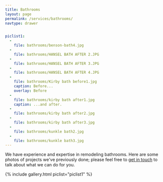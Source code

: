 ```yaml
---
title: Bathrooms
layout: page
permalink: /services/bathrooms/
navtype: drawer


piclist1:
  -
    file: bathrooms/benson-bath4.jpg
  -
    file: bathrooms/HANSEL BATH AFTER 2.JPG
  -
    file: bathrooms/HANSEL BATH AFTER 3.JPG
  -
    file: bathrooms/HANSEL BATH AFTER 4.JPG
  -
    file: bathrooms/Kirby bath before1.jpg
    caption: Before...
    overlay: Before
  -
    file: bathrooms/kirby bath after1.jpg
    caption: ...and after.
  -
    file: bathrooms/kirby bath after2.jpg
  -
    file: bathrooms/kirby bath after3.jpg
  -
    file: bathrooms/kunkle bath2.jpg
  -
    file: bathrooms/kunkle bath3.jpg
---
```


We have experience and expertise in remodeling bathrooms. Here are some photos of projects we've previously done; please feel free to [get in touch](/contact) to talk about what we can do for you.

{% include gallery.html piclist="piclist1" %}
